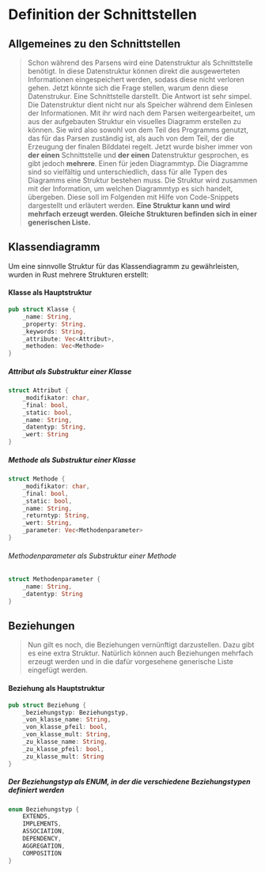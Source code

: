 # Definition der Schnittstellen

## Allgemeines zu den Schnittstellen

> Schon während des Parsens wird eine Datenstruktur als Schnittstelle benötigt. In diese Datenstruktur können direkt die ausgewerteten Informationen eingespeichert werden, sodass diese nicht verloren gehen.
> Jetzt könnte sich die Frage stellen, warum denn diese Datenstrukur. Eine Schnittstelle darstellt. Die Antwort ist sehr simpel. Die Datenstruktur dient nicht nur als Speicher während dem Einlesen der Informationen.
> Mit ihr wird nach dem Parsen weitergearbeitet, um aus der aufgebauten Struktur ein visuelles Diagramm erstellen zu können. Sie wird also sowohl von dem Teil des Programms genutzt, das für das Parsen zuständig ist, als auch von dem Teil, der die Erzeugung der finalen Bilddatei regelt.
> Jetzt wurde bisher immer von **der einen** Schnittstelle und **der einen** Datenstruktur gesprochen, es gibt jedoch **mehrere**. Einen für jeden Diagrammtyp.
> Die Diagramme sind so vielfältig und unterschiedlich, dass für alle Typen des Diagramms eine Struktur bestehen muss. Die Struktur wird zusammen mit der Information, um welchen Diagrammtyp es sich handelt, übergeben. Diese soll im Folgenden mit Hilfe von Code-Snippets dargestellt und erläutert werden.
> **Eine Struktur kann und wird mehrfach erzeugt werden. Gleiche Strukturen befinden sich in einer generischen Liste.**
## Klassendiagramm

Um eine sinnvolle Struktur für das Klassendiagramm zu gewährleisten, wurden in Rust mehrere Strukturen erstellt:

#### Klasse als Hauptstruktur
```rust
pub struct Klasse {
    _name: String,
    _property: String,
    _keywords: String,
    _attribute: Vec<Attribut>,
    _methoden: Vec<Methode>
}
```

##### Attribut als Substruktur einer Klasse
```rust
struct Attribut {
    _modifikator: char,
    _final: bool,
    _static: bool,
    _name: String,
    _datentyp: String,
    _wert: String
}
```

##### Methode als Substruktur einer Klasse
```rust
struct Methode {
    _modifikator: char,
    _final: bool,
    _static: bool,
    _name: String,
    _returntyp: String,
    _wert: String,
    _parameter: Vec<Methodenparameter>
}
```

###### Methodenparameter als Substruktur einer Methode
```rust
struct Methodenparameter {
    _name: String,
    _datentyp: String
}
```

## Beziehungen
> Nun gilt es noch, die Beziehungen vernünftigt darzustellen. Dazu gibt es eine extra Struktur. Natürlich können auch Beziehungen mehrfach erzeugt werden und in die dafür vorgesehene generische Liste eingefügt werden.

#### Beziehung als Hauptstruktur
```rust
pub struct Beziehung {
    _beziehungstyp: Beziehungstyp,
    _von_klasse_name: String,
    _von_klasse_pfeil: bool,
    _von_klasse_mult: String,
    _zu_klasse_name: String,
    _zu_klasse_pfeil: bool,
    _zu_klasse_mult: String
}
```

##### Der Beziehungstyp als ENUM, in der die verschiedene Beziehungstypen definiert werden
```rust
enum Beziehungstyp {
    EXTENDS,
    IMPLEMENTS,
    ASSOCIATION,
    DEPENDENCY,
    AGGREGATION,
    COMPOSITION
}
```

